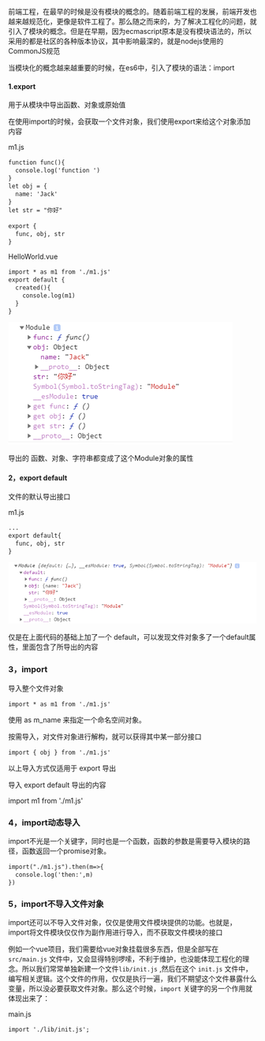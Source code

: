前端工程，在最早的时候是没有模块的概念的。随着前端工程的发展，前端开发也越来越规范化，更像是软件工程了。那么随之而来的，为了解决工程化的问题，就引入了模块的概念。但是在早期，因为ecmascript原本是没有模块语法的，所以采用的都是社区的各种版本协议，其中影响最深的，就是nodejs使用的CommonJS规范

当模块化的概念越来越重要的时候，在es6中，引入了模块的语法：import 

#### 1.export

用于从模块中导出函数、对象或原始值

在使用import的时候，会获取一个文件对象，我们使用export来给这个对象添加内容

m1.js

```
function func(){
  console.log('function ')
}
let obj = {
  name: 'Jack'
}
let str = "你好"

export {
  func, obj, str
}
```

HelloWorld.vue

```
import * as m1 from './m1.js'
export default {
  created(){
    console.log(m1)
  }
}
```

![企业微信截图_16061976264716](assets/ES6的import和exprot/企业微信截图_16061976264716.png)

导出的 函数、对象、字符串都变成了这个Module对象的属性

#### 2，export default

文件的默认导出接口

m1.js

```
...
export default{
  func, obj, str
}
```

![企业微信截图_16061978234958](assets/ES6的import和exprot/企业微信截图_16061978234958.png)

仅是在上面代码的基础上加了一个 default，可以发现文件对象多了一个default属性，里面包含了所导出的内容

### 3，import

导入整个文件对象

```
import * as m1 from './m1.js'
```

使用 as m_name 来指定一个命名空间对象。

按需导入，对文件对象进行解构，就可以获得其中某一部分接口

```
import { obj } from './m1.js'
```

以上导入方式仅适用于 export 导出

导入 export default 导出的内容

import  m1 from './m1.js'

### 4，import动态导入

import不光是一个关键字，同时也是一个函数，函数的参数是需要导入模块的路径，函数返回一个promise对象。

```
import("./m1.js").then(m=>{
  console.log('then:',m)
})
```

### 5，import不导入文件对象

import还可以不导入文件对象，仅仅是使用文件模块提供的功能。也就是，import将文件模块仅仅作为副作用进行导入，而不获取文件模块的接口

例如一个vue项目，我们需要给vue对象挂载很多东西，但是全部写在`src/main.js` 文件中，又会显得特别啰嗦，不利于维护，也没能体现工程化的理念。所以我们常常单独新建一个文件`lib/init.js` ,然后在这个 `init.js` 文件中，编写相关逻辑。这个文件的作用，仅仅是执行一遍，我们不期望这个文件暴露什么变量，所以没必要获取文件对象。那么这个时候，`import` 关键字的另一个作用就体现出来了：

main.js

```
import './lib/init.js';
```

